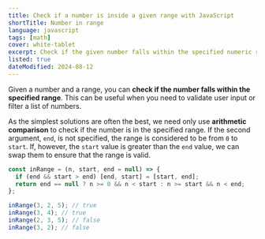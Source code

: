 ```yaml
---
title: Check if a number is inside a given range with JavaScript
shortTitle: Number in range
language: javascript
tags: [math]
cover: white-tablet
excerpt: Check if the given number falls within the specified numeric range.
listed: true
dateModified: 2024-08-12
---
```


Given a number and a range, you can **check if the number falls within the specified range**. This can be useful when you need to validate user input or filter a list of numbers.

As the simplest solutions are often the best, we need only use **arithmetic comparison** to check if the number is in the specified range. If the second argument, `end`, is not specified, the range is considered to be from `0` to `start`. If, however, the `start` value is greater than the `end` value, we can swap them to ensure that the range is valid.

```js
const inRange = (n, start, end = null) => {
  if (end && start > end) [end, start] = [start, end];
  return end == null ? n >= 0 && n < start : n >= start && n < end;
};

inRange(3, 2, 5); // true
inRange(3, 4); // true
inRange(2, 3, 5); // false
inRange(3, 2); // false
```

